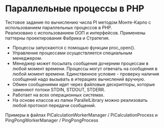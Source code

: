 # Параллельные процессы в PHP

Тестовое задание по вычислению числа PI методом Монте-Карло с использованием параллельных процессов в PHP.  
Реализовано с использованием ООП и интерфейсов. Применены паттерны проектирования Фабрика и Стратегия.

- Процессы запускаются с помощью функции proc_open().  
- Управление процессами осуществляется специальным менеджером.  
- Менеджер может посылать сообщения дочерним процессам в любой момент времени. Процессы могут отвечать на сообщения в любой момент времени. Единственное условие - проверку наличия сообщений надо вызывать в итерациях вычислений вручную.  
- Обмен сообщениями идет через файловые дескрипторы, которые заменяют потоки STDIN, STDOUT, STDERR.  
- Работает на всех операционных системах.  
- На основе классов из папки ParallelLibrary можно реализовать любой протокол передачи сообщений.  

Примеры в файлах PiCalculationWorkerManager / PiCalculationProcess и PingPongWorkerManager / PingPongProcess
